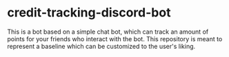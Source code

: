 # credit-tracking-discord-bot
This is a bot based on a simple chat bot, which can track an amount of points for your friends who interact with the bot. This repository is meant to represent a baseline which can be customized to the user's liking. 
